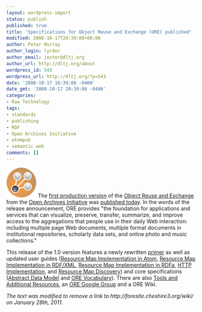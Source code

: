 ```yaml
---
layout: wordpress-import
status: publish
published: true
title: 'Specifications for Object Reuse and Exchange (ORE) published'
modified: 2008-10-17T20:39:08+00:00
author: Peter Murray
author_login: lyrdor
author_email: jester@dltj.org
author_url: http://dltj.org/about
wordpress_id: 543
wordpress_url: http://dltj.org/?p=543
date: '2008-10-17 16:39:08 -0400'
date_gmt: '2008-10-17 20:39:08 -0400'
categories:
- Raw Technology
tags:
- standards
- publishing
- RDF
- Open Archives Initiative
- atompub
- semantic web
comments: []
---
```

<p><img alt="ORE Logo" src="/wp-content/uploads/2008/10/ore_logo_e_80.png" title="ORE Logo" class="alignright" width="80" height="80" /> The <a href="http://www.openarchives.org/ore/1.0/" title="ORE Specifications and User Guides Table of Contents">first production version</a> of the <a href="http://www.openarchives.org/ore/" title="OAI Object Reuse and Exchange homepage">Object Reuse and Exchange</a> from the <a href="http://www.openarchives.org/" title="Open Archives Initiative homepage">Open Archives Initiative</a> was <a href="http://www.openarchives.org/ore/documents/ore-production-press-release.pdf" title="ORE Press release">published today</a>.  In the words of the release announcement, ORE provides "the foundation for applications and services that can visualize, preserve, transfer, summarize, and improve access to the aggregations that people use in their daily Web interaction: including multiple page Web documents, multiple format documents in institutional repositories, scholarly data sets, and online photo and music collections."</p>
<p>This release of the 1.0 version features a newly rewritten <a href="http://www.openarchives.org/ore/1.0/primer" title="ORE User Guide - Primer">primer</a> as well as updated user guides (<a href="http://www.openarchives.org/ore/1.0/atom.html" title="ORE User Guide -  Resource Map in Atom">Resource Map Implementation in Atom</a>, <a href="http://www.openarchives.org/ore/1.0/rdfxml.html" title="ORE User Guide -  Resource Map in RDF/XML">Resource Map Implementation in RDF/XML</a>, <a href="http://www.openarchives.org/ore/1.0/rdfa.html" title="ORE User Guide - Resource Map in RDFa">Resource Map Implementation in RDFa</a>, <a href="http://www.openarchives.org/ore/1.0/http.html" title="ORE User Guide - HTTP Implementation">HTTP Implementation</a>, and <a href="http://www.openarchives.org/ore/1.0/discovery.html" title="ORE User Guide - Resource Map Discovery">Resource Map Discovery</a>) and core specifications (<a href="http://www.openarchives.org/ore/1.0/datamodel.html" title="ORE Specification - Abstract Data Model">Abstract Data Model</a> and <a href="http://www.openarchives.org/ore/1.0/vocabulary.html" title="ORE Specification - Vocabulary">ORE Vocabulary</a>).  There are also <a href="http://www.openarchives.org/ore/1.0/tools.html" title="ORE Tools and Additional Resources">Tools and Additional Resources</a>, an <a href="http://groups.google.com/group/oai-ore" title="OAI-ORE Google Group">ORE Google Group</a> and a <span class="removed_link" title="http://foresite.cheshire3.org/wiki/">ORE Wiki</span>.
<p style="padding:0;margin:0;font-style:italic;" class="removed_link">The text was modified to remove a link to http://foresite.cheshire3.org/wiki/ on January 28th, 2011.</p>
